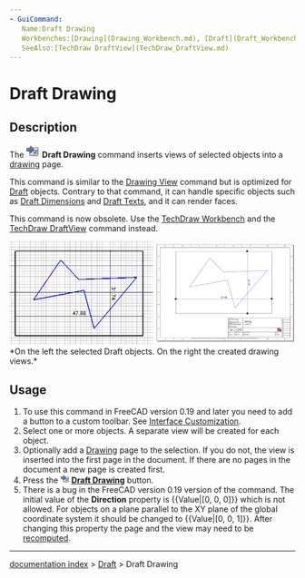 ```yaml
---
- GuiCommand:
   Name:Draft Drawing
   Workbenches:[Drawing](Drawing_Workbench.md), [Draft](Draft_Workbench.md), [Arch](Arch_Workbench.md)
   SeeAlso:[TechDraw DraftView](TechDraw_DraftView.md)
---
```


# Draft Drawing

## Description

The <img alt="" src=images/Draft_Drawing.svg  style="width:24px;"> **Draft Drawing** command inserts views of selected objects into a [drawing](Drawing_Workbench.md) page.

This command is similar to the [Drawing View](Drawing_View.md) command but is optimized for [Draft](Draft_Workbench.md) objects. Contrary to that command, it can handle specific objects such as [Draft Dimensions](Draft_Dimension.md) and [Draft Texts](Draft_Text.md), and it can render faces.

This command is now obsolete. Use the [TechDraw Workbench](TechDraw_Workbench.md) and the [TechDraw DraftView](TechDraw_DraftView.md) command instead.

 <img alt="" src=images/Draft_drawing_example.jpg  style="width:640px;">  
*On the left the selected Draft objects. On the right the created drawing views.*

## Usage

1.  To use this command in FreeCAD version 0.19 and later you need to add a button to a custom toolbar. See [Interface Customization](Interface_Customization.md).
2.  Select one or more objects. A separate view will be created for each object.
3.  Optionally add a [Drawing](Drawing_Workbench.md) page to the selection. If you do not, the view is inserted into the first page in the document. If there are no pages in the document a new page is created first.
4.  Press the **<img src="images/Draft_Drawing.svg" width=16px> [Draft Drawing](Draft_Drawing.md)** button.
5.  There is a bug in the FreeCAD version 0.19 version of the command. The initial value of the **Direction** property is {{Value|[0, 0, 0]}} which is not allowed. For objects on a plane parallel to the XY plane of the global coordinate system it should be changed to {{Value|[0, 0, 1]}}. After changing this property the page and the view may need to be [recomputed](Std_Refresh.md).

---
[documentation index](../README.md) > [Draft](Draft_Workbench.md) > Draft Drawing
